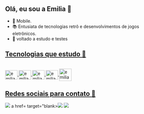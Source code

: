 ## Olá, eu sou a Emilia 🖖

- 📖 Mobile.
- 📚 Entusiata de tecnologias retrô e desenvolvimentos de jogos eletrônicos.
- 🌺 voltado a estudo e testes 

 <div>
  <a href= "https://www.linkedin.com/in/emilia-gabrielly-5431b51b9/">
  <a href= "mailto:emiliapb474@gmail.com">
  </div> 
  
  ## Tecnologias que estudo 📙
  <div style="display: inline_block"><br>
    <img align="center" alt="emilia-Dart" height="30" width="40" img src="https://cdn.jsdelivr.net/gh/devicons/devicon/icons/dart/dart-original-wordmark.svg" />
    <img align="center" alt="emilia-fluttter" height="30" width="40" img src="https://cdn.jsdelivr.net/gh/devicons/devicon/icons/flutter/flutter-original.svg" />
    <img align="center" alt="emilia-css" height="30" width="40" img src= "https://cdn.jsdelivr.net/gh/devicons/devicon/icons/css3/css3-original-wordmark.svg" />
    <img align="center" alt="emilia-js" height="30" width="40" img src="https://cdn.jsdelivr.net/gh/devicons/devicon/icons/javascript/javascript-original.svg"/>
    <img align="center" alt="emilia-Java" heigth="30" width="40" img src="https://cdn.jsdelivr.net/gh/devicons/devicon/icons/java/java-original.svg" />       
   </div>
  
  ## Redes sociais para contato 📰
   
  <div>
    <a href= "https://www.linkedin.com/in/emilia-gabrielly-5431b51b9/" target="_blank"><img src="https://img.shields.io/badge/-LinkedIn-%230077B5?style=for-the-badge&logo=linkedin&logoColor=white" target="_blank"></a>
    a href=       target="blank><img src=<i class="devicon-github-original colored"></i>
    <a href="https://instagram.com/uni_gata?igshid=YmMyMTA2M2Y=" target="_blank"><img src="https://img.shields.io/badge/-Instagram-%23E4405F?style=for-the-badge&logo=instagram&logoColor=white" target="_blank"></a>
     
  </div>
